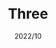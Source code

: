---
title: "Three"
description: "3D 아트 시연"
date: "2022/10"
layout: "../../layouts/Work.astro"
link: "https://www.cyan4s.com/three"
repo: "https://github.com/CYAN4S/three"
platform: ["Web"]
stack: ["html", "ts", "three", "vite"]
---